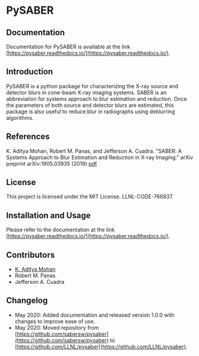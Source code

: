 # PySABER

## Documentation
Documentation for PySABER is available at the link [https://pysaber.readthedocs.io/](https://pysaber.readthedocs.io/). 

## Introduction
PySABER is a python package for characterizing the X-ray source and detector blurs in cone-beam X-ray imaging systems. SABER is an abbreviation for systems approach to blur estimation and reduction. Once the parameters of both source and detector blurs are estimated, this package is also useful to reduce blur in radiographs using deblurring algorithms. 


## References
K. Aditya Mohan, Robert M. Panas, and Jefferson A. Cuadra. "SABER: A Systems Approach to Blur Estimation and Reduction in X-ray Imaging." arXiv preprint arXiv:1905.03935 (2019) [pdf](https://arxiv.org/pdf/1905.03935.pdf)


## License
This project is licensed under the MIT License. LLNL-CODE-766837.


## Installation and Usage
Please refer to the documentation at the link [https://pysaber.readthedocs.io/](https://pysaber.readthedocs.io/).
 

## Contributors
* [K. Aditya Mohan](https://orcid.org/0000-0002-0921-6559)
* Robert M. Panas
* Jefferson A. Cuadra


## Changelog
* May 2020: Added documentation and released version 1.0.0 with changes to improve ease of use. 
* May 2020: Moved repository from [https://github.com/sabersw/pysaber](https://github.com/sabersw/pysaber) to [https://github.com/LLNL/pysaber](https://github.com/LLNL/pysaber).
